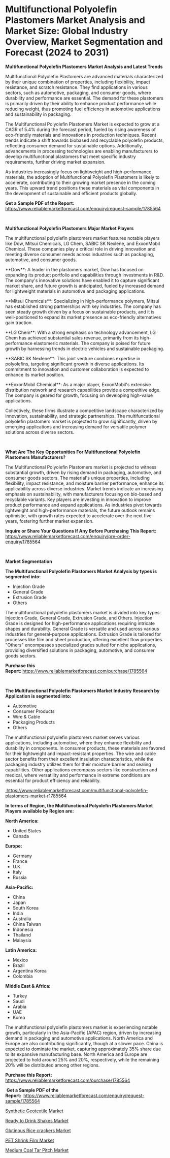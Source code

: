 <p><h1>Multifunctional Polyolefin Plastomers Market Analysis and Market Size: Global Industry Overview, Market Segmentation and Forecast (2024 to 2031)</h1></p><p><strong>Multifunctional Polyolefin Plastomers Market Analysis and Latest Trends</strong></p>
<p><p>Multifunctional Polyolefin Plastomers are advanced materials characterized by their unique combination of properties, including flexibility, impact resistance, and scratch resistance. They find applications in various sectors, such as automotive, packaging, and consumer goods, where durability and performance are essential. The demand for these plastomers is primarily driven by their ability to enhance product performance while reducing weight, thus promoting fuel efficiency in automotive applications and sustainability in packaging.</p><p>The Multifunctional Polyolefin Plastomers Market is expected to grow at a CAGR of 5.4% during the forecast period, fueled by rising awareness of eco-friendly materials and innovations in production techniques. Recent trends indicate a shift towards biobased and recyclable polyolefin products, reflecting consumer demand for sustainable options. Additionally, advancements in processing technologies are enabling manufacturers to develop multifunctional plastomers that meet specific industry requirements, further driving market expansion. </p><p>As industries increasingly focus on lightweight and high-performance materials, the adoption of Multifunctional Polyolefin Plastomers is likely to accelerate, contributing to their growing market presence in the coming years. This upward trend positions these materials as vital components in the development of sustainable and efficient products globally.</p></p>
<p><strong>Get a Sample PDF of the Report:&nbsp;</strong> <a href="https://www.reliablemarketforecast.com/enquiry/request-sample/1785564?utm_campaign=1124&utm_medium=2&utm_source=Github&utm_content=ia&utm_term=08102024&utm_id=multifunctional-polyolefin-plastomers">https://www.reliablemarketforecast.com/enquiry/request-sample/1785564</a></p>
<p>&nbsp;</p>
<p><strong>Multifunctional Polyolefin Plastomers Major Market Players</strong></p>
<p><p>The multifunctional polyolefin plastomers market features notable players like Dow, Mitsui Chemicals, LG Chem, SABIC SK Nexlene, and ExxonMobil Chemical. These companies play a critical role in driving innovation and meeting diverse consumer needs across industries such as packaging, automotive, and consumer goods.</p><p>**Dow**: A leader in the plastomers market, Dow has focused on expanding its product portfolio and capabilities through investments in R&D. The company's innovative solutions have enabled it to capture significant market share, and future growth is anticipated, fueled by increased demand for lightweight materials in automotive and packaging applications.</p><p>**Mitsui Chemicals**: Specializing in high-performance polymers, Mitsui has established strong partnerships with key industries. The company has seen steady growth driven by a focus on sustainable products, and it is well-positioned to expand its market presence as eco-friendly alternatives gain traction.</p><p>**LG Chem**: With a strong emphasis on technology advancement, LG Chem has achieved substantial sales revenue, primarily from its high-performance elastomeric materials. The company is poised for future growth by harnessing trends in electric vehicles and sustainable packaging.</p><p>**SABIC SK Nexlene**: This joint venture combines expertise in polyolefins, targeting significant growth in diverse applications. Its commitment to innovation and customer collaboration is expected to enhance its market position.</p><p>**ExxonMobil Chemical**: As a major player, ExxonMobil's extensive distribution network and research capabilities provide a competitive edge. The company is geared for growth, focusing on developing high-value applications.</p><p>Collectively, these firms illustrate a competitive landscape characterized by innovation, sustainability, and strategic partnerships. The multifuncational polyolefin plastomers market is projected to grow significantly, driven by emerging applications and increasing demand for versatile polymer solutions across diverse sectors.</p></p>
<p>&nbsp;</p>
<p><strong>What Are The Key Opportunities For Multifunctional Polyolefin Plastomers Manufacturers?</strong></p>
<p><p>The Multifunctional Polyolefin Plastomers market is projected to witness substantial growth, driven by rising demand in packaging, automotive, and consumer goods sectors. The material's unique properties, including flexibility, impact resistance, and moisture barrier performance, enhance its applicability across diverse industries. Market trends indicate an increasing emphasis on sustainability, with manufacturers focusing on bio-based and recyclable variants. Key players are investing in innovation to improve product performance and expand applications. As industries pivot towards lightweight and high-performance materials, the future outlook remains optimistic, with growth rates expected to accelerate over the next five years, fostering further market expansion.</p></p>
<p><strong>Inquire or Share Your Questions If Any Before Purchasing This Report:</strong> <a href="https://www.reliablemarketforecast.com/enquiry/pre-order-enquiry/1785564?utm_campaign=1124&utm_medium=2&utm_source=Github&utm_content=ia&utm_term=08102024&utm_id=multifunctional-polyolefin-plastomers">https://www.reliablemarketforecast.com/enquiry/pre-order-enquiry/1785564</a></p>
<p>&nbsp;</p>
<p><strong>Market Segmentation</strong></p>
<p><strong>The Multifunctional Polyolefin Plastomers Market Analysis by types is segmented into:</strong></p>
<p><ul><li>Injection Grade</li><li>General Grade</li><li>Extrusion Grade</li><li>Others</li></ul></p>
<p><p>The multifunctional polyolefin plastomers market is divided into key types: Injection Grade, General Grade, Extrusion Grade, and Others. Injection Grade is designed for high-performance applications requiring intricate shapes and durability. General Grade is versatile and used across various industries for general-purpose applications. Extrusion Grade is tailored for processes like film and sheet production, offering excellent flow properties. "Others" encompasses specialized grades suited for niche applications, providing diversified solutions in packaging, automotive, and consumer goods sectors.</p></p>
<p><strong>Purchase this Report:&nbsp;</strong><a href="https://www.reliablemarketforecast.com/purchase/1785564?utm_campaign=1124&utm_medium=2&utm_source=Github&utm_content=ia&utm_term=08102024&utm_id=multifunctional-polyolefin-plastomers">https://www.reliablemarketforecast.com/purchase/1785564</a></p>
<p>&nbsp;</p>
<p><strong>The Multifunctional Polyolefin Plastomers Market Industry Research by Application is segmented into:</strong></p>
<p><ul><li>Automotive</li><li>Consumer Products</li><li>Wire & Cable</li><li>Packaging Products</li><li>Others</li></ul></p>
<p><p>The multifunctional polyolefin plastomers market serves various applications, including automotive, where they enhance flexibility and durability in components. In consumer products, these materials are favored for their lightweight and impact-resistant properties. The wire and cable sector benefits from their excellent insulation characteristics, while the packaging industry utilizes them for their moisture barrier and sealing capabilities. Other applications encompass sectors like construction and medical, where versatility and performance in extreme conditions are essential for product efficiency and reliability.</p></p>
<p><a href="https://www.reliablemarketforecast.com/multifunctional-polyolefin-plastomers-market-r1785564?utm_campaign=1124&utm_medium=2&utm_source=Github&utm_content=ia&utm_term=08102024&utm_id=multifunctional-polyolefin-plastomers">&nbsp;https://www.reliablemarketforecast.com/multifunctional-polyolefin-plastomers-market-r1785564</a></p>
<p><strong>In terms of Region, the Multifunctional Polyolefin Plastomers Market Players available by Region are:</strong></p>
<p>
    <p> <strong> North America: </strong>
        <ul>
            <li>United States</li>
            <li>Canada</li>
        </ul>
        </p> 
    <p> <strong> Europe: </strong>
        <ul>
            <li>Germany</li>
            <li>France</li>
            <li>U.K.</li>
            <li>Italy</li>
            <li>Russia</li>
        </ul>
        </p> 
    <p> <strong> Asia-Pacific: </strong>
        <ul>
            <li>China</li>
            <li>Japan</li>
            <li>South Korea</li>
            <li>India</li>
            <li>Australia</li>
            <li>China Taiwan</li>
            <li>Indonesia</li>
            <li>Thailand</li>
            <li>Malaysia</li>
        </ul>
        </p> 
    <p> <strong> Latin America: </strong>
        <ul>
            <li>Mexico</li>
            <li>Brazil</li>
            <li>Argentina Korea</li>
            <li>Colombia</li>
        </ul>
        </p> 
    <p> <strong> Middle East & Africa: </strong>
        <ul>
            <li>Turkey</li>
            <li>Saudi</li>
            <li>Arabia</li>
            <li>UAE</li>
            <li>Korea</li>
        </ul>
    </p>
    </p>
<p><p>The multifunctional polyolefin plastomers market is experiencing notable growth, particularly in the Asia-Pacific (APAC) region, driven by increasing demand in packaging and automotive applications. North America and Europe are also contributing significantly, though at a slower pace. China is expected to dominate the market, capturing approximately 35% share due to its expansive manufacturing base. North America and Europe are projected to hold around 25% and 20%, respectively, while the remaining 20% will be distributed among other regions.</p></p>
<p><strong>Purchase this Report: </strong><a href="https://www.reliablemarketforecast.com/purchase/1785564?utm_campaign=1124&utm_medium=2&utm_source=Github&utm_content=ia&utm_term=08102024&utm_id=multifunctional-polyolefin-plastomers">https://www.reliablemarketforecast.com/purchase/1785564</a></p>
<p>&nbsp;<strong>Get a Sample PDF of the Report:&nbsp;&nbsp;</strong><a href="https://www.reliablemarketforecast.com/enquiry/request-sample/1785564?utm_campaign=1124&utm_medium=2&utm_source=Github&utm_content=ia&utm_term=08102024&utm_id=multifunctional-polyolefin-plastomers">https://www.reliablemarketforecast.com/enquiry/request-sample/1785564</a></p>
<p><strong></strong></p>
<p><p><a href="https://www.linkedin.com/pulse/future-synthetic-geotextile-market-global-forecast-trends-2024-d5doe?utm_campaign=1124&utm_medium=2&utm_source=Github&utm_content=ia&utm_term=08102024&utm_id=multifunctional-polyolefin-plastomers">Synthetic Geotextile Market</a></p><p><a href="https://issuu.com/reportprime-2/docs/ready-to-drink-shakes-market-size-2_4a828d1d4dae46?utm_campaign=1124&utm_medium=2&utm_source=Github&utm_content=ia&utm_term=08102024&utm_id=multifunctional-polyolefin-plastomers">Ready to Drink Shakes Market</a></p><p><a href="https://issuu.com/reportprime-2/docs/glutinous-rice-crackers-market-size_65f787674bbaa8?utm_campaign=1124&utm_medium=2&utm_source=Github&utm_content=ia&utm_term=08102024&utm_id=multifunctional-polyolefin-plastomers">Glutinous Rice crackers Market</a></p><p><a href="https://www.linkedin.com/pulse/pet-shrink-film-market-matrix-applications-food-beveragepersonal-fieie?utm_campaign=1124&utm_medium=2&utm_source=Github&utm_content=ia&utm_term=08102024&utm_id=multifunctional-polyolefin-plastomers">PET Shrink Film Market</a></p><p><a href="https://github.com/el6kb8hanel/Market-Research-Report-List-1/blob/main/medium-coal-tar-pitch-market.md?utm_campaign=1124&utm_medium=2&utm_source=Github&utm_content=ia&utm_term=08102024&utm_id=multifunctional-polyolefin-plastomers">Medium Coal Tar Pitch Market</a></p></p>